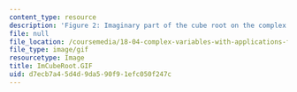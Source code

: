 ```yaml
---
content_type: resource
description: 'Figure 2: Imaginary part of the cube root on the complex plane.'
file: null
file_location: /coursemedia/18-04-complex-variables-with-applications-fall-1999/d7ecb7a45d4d9da590f91efc050f247c_ImCubeRoot.GIF
file_type: image/gif
resourcetype: Image
title: ImCubeRoot.GIF
uid: d7ecb7a4-5d4d-9da5-90f9-1efc050f247c
---
```

